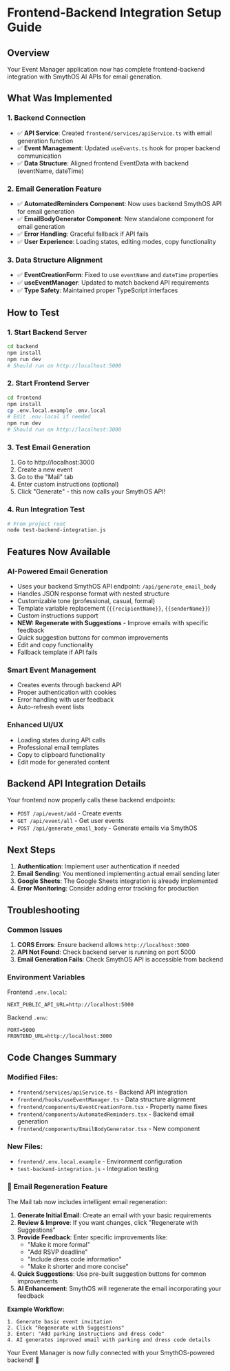 # Frontend-Backend Integration Setup Guide

## Overview

Your Event Manager application now has complete frontend-backend integration with SmythOS AI APIs for email generation.

## What Was Implemented

### 1. Backend Connection

- ✅ **API Service**: Created `frontend/services/apiService.ts` with email generation function
- ✅ **Event Management**: Updated `useEvents.ts` hook for proper backend communication
- ✅ **Data Structure**: Aligned frontend EventData with backend (eventName, dateTime)

### 2. Email Generation Feature

- ✅ **AutomatedReminders Component**: Now uses backend SmythOS API for email generation
- ✅ **EmailBodyGenerator Component**: New standalone component for email generation
- ✅ **Error Handling**: Graceful fallback if API fails
- ✅ **User Experience**: Loading states, editing modes, copy functionality

### 3. Data Structure Alignment

- ✅ **EventCreationForm**: Fixed to use `eventName` and `dateTime` properties
- ✅ **useEventManager**: Updated to match backend API requirements
- ✅ **Type Safety**: Maintained proper TypeScript interfaces

## How to Test

### 1. Start Backend Server

```bash
cd backend
npm install
npm run dev
# Should run on http://localhost:5000
```

### 2. Start Frontend Server

```bash
cd frontend
npm install
cp .env.local.example .env.local
# Edit .env.local if needed
npm run dev
# Should run on http://localhost:3000
```

### 3. Test Email Generation

1. Go to http://localhost:3000
2. Create a new event
3. Go to the "Mail" tab
4. Enter custom instructions (optional)
5. Click "Generate" - this now calls your SmythOS API!

### 4. Run Integration Test

```bash
# From project root
node test-backend-integration.js
```

## Features Now Available

### AI-Powered Email Generation

- Uses your backend SmythOS API endpoint: `/api/generate_email_body`
- Handles JSON response format with nested structure
- Customizable tone (professional, casual, formal)
- Template variable replacement (`{{recipientName}}`, `{{senderName}}`)
- Custom instructions support
- **NEW: Regenerate with Suggestions** - Improve emails with specific feedback
- Quick suggestion buttons for common improvements
- Edit and copy functionality
- Fallback template if API fails

### Smart Event Management

- Creates events through backend API
- Proper authentication with cookies
- Error handling with user feedback
- Auto-refresh event lists

### Enhanced UI/UX

- Loading states during API calls
- Professional email templates
- Copy to clipboard functionality
- Edit mode for generated content

## Backend API Integration Details

Your frontend now properly calls these backend endpoints:

- `POST /api/event/add` - Create events
- `GET /api/event/all` - Get user events
- `POST /api/generate_email_body` - Generate emails via SmythOS

## Next Steps

1. **Authentication**: Implement user authentication if needed
2. **Email Sending**: You mentioned implementing actual email sending later
3. **Google Sheets**: The Google Sheets integration is already implemented
4. **Error Monitoring**: Consider adding error tracking for production

## Troubleshooting

### Common Issues

1. **CORS Errors**: Ensure backend allows `http://localhost:3000`
2. **API Not Found**: Check backend server is running on port 5000
3. **Email Generation Fails**: Check SmythOS API is accessible from backend

### Environment Variables

Frontend `.env.local`:

```
NEXT_PUBLIC_API_URL=http://localhost:5000
```

Backend `.env`:

```
PORT=5000
FRONTEND_URL=http://localhost:3000
```

## Code Changes Summary

### Modified Files:

- `frontend/services/apiService.ts` - Backend API integration
- `frontend/hooks/useEventManager.ts` - Data structure alignment
- `frontend/components/EventCreationForm.tsx` - Property name fixes
- `frontend/components/AutomatedReminders.tsx` - Backend email generation
- `frontend/components/EmailBodyGenerator.tsx` - New component

### New Files:

- `frontend/.env.local.example` - Environment configuration
- `test-backend-integration.js` - Integration testing

### 🔄 **Email Regeneration Feature**

The Mail tab now includes intelligent email regeneration:

1. **Generate Initial Email**: Create an email with your basic requirements
2. **Review & Improve**: If you want changes, click "Regenerate with Suggestions"
3. **Provide Feedback**: Enter specific improvements like:
   - "Make it more formal"
   - "Add RSVP deadline"
   - "Include dress code information"
   - "Make it shorter and more concise"
4. **Quick Suggestions**: Use pre-built suggestion buttons for common improvements
5. **AI Enhancement**: SmythOS will regenerate the email incorporating your feedback

**Example Workflow:**

```
1. Generate basic event invitation
2. Click "Regenerate with Suggestions"
3. Enter: "Add parking instructions and dress code"
4. AI generates improved email with parking and dress code details
```

Your Event Manager is now fully connected with your SmythOS-powered backend! 🎉
